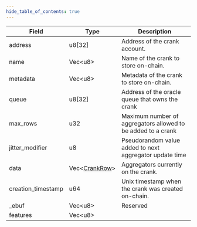 ```yaml
---
hide_table_of_contents: true
---
```


| Field              | Type                                       | Description                                                  |
| ------------------ | ------------------------------------------ | ------------------------------------------------------------ |
| address            | u8[32]                                     | Address of the crank account.                                |
| name               | Vec<u8\>                                   | Name of the crank to store on-chain.                         |
| metadata           | Vec<u8\>                                   | Metadata of the crank to store on-chain.                     |
| queue              | u8[32]                                     | Address of the oracle queue that owns the crank              |
| max_rows           | u32                                        | Maximum number of aggregators allowed to be added to a crank |
| jitter_modifier    | u8                                         | Pseudorandom value added to next aggregator update time      |
| data               | Vec<[CrankRow](/near/idl/types/CrankRow)\> | Aggregators currently on the crank.                          |
| creation_timestamp | u64                                        | Unix timestamp when the crank was created on-chain.          |
| \_ebuf             | Vec<u8\>                                   | Reserved                                                     |
| features           | Vec<u8\>                                   |                                                              |

